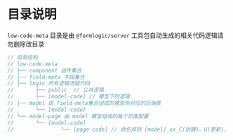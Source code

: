 # 目录说明

`low-code-meta` 目录是由 `@formlogic/server` 工具包自动生成的相关代码逻辑请勿删除改目录

```js
// 目录结构
// low-code-meta
// ├── component 组件集合
// ├── field-meta 字段集合
// ├── logic 所有逻辑流程代码
//       ├── public  // 公共逻辑
//       ├── [model-code] // 模型下的逻辑
// ├── model 由 field-meta集合组成的模型所对应的后端表
//       └── [model-code]
// └── model-page 由 model 模型组成的每个页面配置
//       └── [model-code]
//               └── [page-code] // 命名规则 [model]_xx_C(创建)、U(更新)、D(详情)、L(列表)
```
